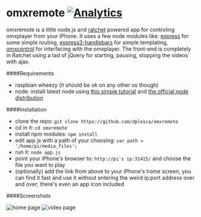 omxremote [![Analytics](https://ga-beacon.appspot.com/UA-5915627-11/omxremote/index)](https://github.com/igrigorik/ga-beacon)
=========

omxremote is a little node.js and [ratchet](http://maker.github.io/ratchet/) powered app for controling omxplayer from your iPhone. It uses a few node modules like: [express](http://expressjs.com/) for some simple routing, [express3-handlebars](https://github.com/ericf/express3-handlebars) for simple templating, [omxcontrol](https://github.com/rikkertkoppes/omxcontrol) for interfacing with the omxplayer. The front-end is completely in Ratchet using a tad of jQuery for starting, pausing, stopping the videos with ajax. 

####Requirements

- raspbian wheezy (it should be ok on any other os though)
- node: install latest node using [this simple tutorial](http://blog.rueedlinger.ch/2013/03/raspberry-pi-and-nodejs-basic-setup/) and [the official node distribution](http://nodejs.org/dist/)

####Installation

- clone the repo: `git clone https://github.com/dplesca/omxremote`
- cd in it: `cd omxremote`
- install npm modules: `npm install`
- edit app js with a path of your choosing: `var path = '/home/pi/media_files';`
- run it: `node app.js`
- point your iPhone's browser to: `http://pi's ip:31415/` and choose the file you want to play
- (optionally) add the link from above to your iPhone's home screen, you can find it fast and use it without entering the weird ip:port address over and over; there's even an app icon included

####Screenshots

![home page](http://farm3.staticflickr.com/2840/9282539121_13da5d3980_z.jpg) 
![video page](http://farm4.staticflickr.com/3792/9282538835_c315de781d_z.jpg)


